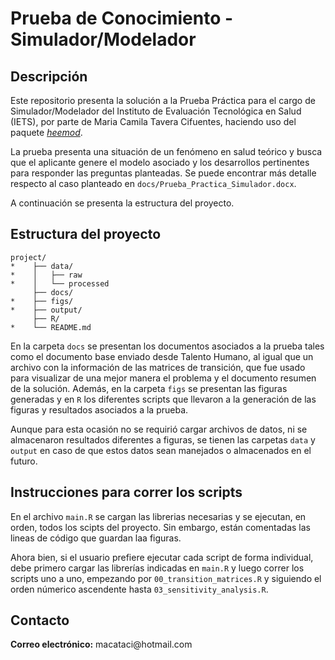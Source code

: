 # Prueba de Conocimiento - Simulador/Modelador

## Descripción

Este repositorio presenta la solución a la Prueba Práctica para el cargo de Simulador/Modelador del Instituto de Evaluación Tecnológica en Salud (IETS), por parte de Maria Camila Tavera Cifuentes, haciendo uso del paquete [*heemod*](https://cran.r-project.org/web/packages/heemod/index.html).

La prueba presenta una situación de un fenómeno en salud teórico y busca que el aplicante genere el modelo asociado y los desarrollos pertinentes para responder las preguntas planteadas. Se puede encontrar más detalle respecto al caso planteado en `docs/Prueba_Practica_Simulador.docx`.

A continuación se presenta la estructura del proyecto.

## Estructura del proyecto

```         
project/
*    ├── data/
*    │   ├── raw
*    │   └── processed
     ├── docs/
*    ├── figs/
*    ├── output/
     ├── R/
*    └── README.md
```

En la carpeta `docs` se presentan los documentos asociados a la prueba tales como el documento base enviado desde Talento Humano, al igual que un archivo con la información de las matrices de transición, que fue usado para visualizar de una mejor manera el problema y el documento resumen de la solución. Además, en la carpeta `figs` se presentan las figuras generadas y en `R` los diferentes scripts que llevaron a la generación de las figuras y resultados asociados a la prueba.

Aunque para esta ocasión no se requirió cargar archivos de datos, ni se almacenaron resultados diferentes a figuras, se tienen las carpetas `data` y `output` en caso de que estos datos sean manejados o almacenados en el futuro.

## Instrucciones para correr los scripts

En el archivo `main.R` se cargan las librerias necesarias y se ejecutan, en orden, todos los scipts del proyecto. Sin embargo, están comentadas las lineas de código que guardan laa figuras. 

Ahora bien, si el usuario prefiere ejecutar cada script de forma individual, debe primero cargar las librerías indicadas en `main.R` y luego correr los scripts uno a uno, empezando por `00_transition_matrices.R` y siguiendo el orden númerico ascendente hasta `03_sensitivity_analysis.R`.

## Contacto

**Correo electrónico:** macataci\@hotmail.com
